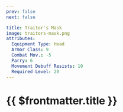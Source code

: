 ```yaml
---
prev: false
next: false

title: Traitor's Mask
image: traitors-mask.png
attributes:
  Equipment Type: Head
  Armor Class: 9
  Combat Mov.: -5
  Parry: 6
  Movement Debuff Resists: 10
  Required Level: 20
---
```


# {{ $frontmatter.title }}

<MyItemComponent
  :item="$frontmatter"
/>


